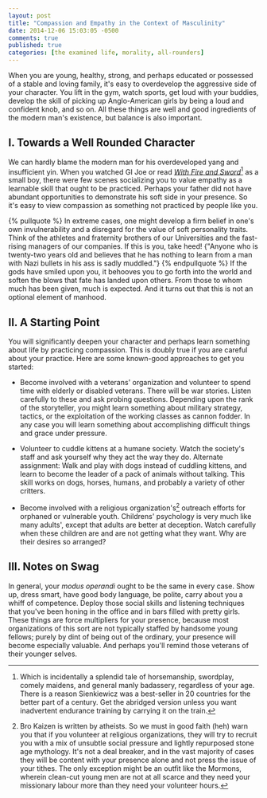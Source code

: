 ```yaml
---
layout: post
title: "Compassion and Empathy in the Context of Masculinity"
date: 2014-12-06 15:03:05 -0500
comments: true
published: true
categories: [the examined life, morality, all-rounders]
---
```


When you are young, healthy, strong, and perhaps educated or possessed of a stable and loving family, it's easy to overdevelop the aggressive side of your character. You lift in the gym, watch sports, get loud with your buddies, develop the skill of picking up Anglo-American girls by being a loud and confident knob, and so on. All these things are well and good ingredients of the modern man's existence, but balance is also important.

<!--more-->

## I. Towards a Well Rounded Character

We can hardly blame the modern man for his overdeveloped yang and insufficient yin. When you watched GI Joe or read [_With Fire and Sword_](http://en.wikipedia.org/wiki/With_Fire_and_Sword)[^0] as a small boy, there were few scenes socializing you to value empathy as a learnable skill that ought to be practiced. Perhaps your father did not have abundant opportunities to demonstrate his soft side in your presence. So it's easy to view compassion as something not practiced by people like you.

{% pullquote %}
In extreme cases, one might develop a firm belief in one's own invulnerability and a disregard for the value of soft personality traits. Think of the athletes and fraternity brothers of our Universities and the fast-rising managers of our companies. If this is you, take heed! {"Anyone who is twenty-two years old and believes that he has nothing to learn from a man with Nazi bullets in his ass is sadly muddled."}
{% endpullquote %} If the gods have smiled upon you, it behooves you to go forth into the world and soften the blows that fate has landed upon others. From those to whom much has been given, much is expected. And it turns out that this is not an optional element of manhood. 

## II. A Starting Point
You will significantly deepen your character and perhaps learn something about life by practicing compassion. This is doubly true if you are careful about your practice. Here are some known-good approaches to get you started:


* Become involved with a veterans' organization and volunteer to spend time with elderly or disabled veterans. There will be war stories. Listen carefully to these and ask probing questions. Depending upon the rank of the storyteller, you might learn something about military strategy, tactics, or the exploitation of the working classes as cannon fodder. In any case you will learn something about accomplishing difficult things and grace under pressure.

* Volunteer to cuddle kittens at a humane society. Watch the society's staff and ask yourself why they act the way they do. Alternate assignment: Walk and play with dogs instead of cuddling kittens, and learn to become the leader of a pack of animals without talking. This skill works on dogs, horses, humans, and probably a variety of other critters.

* Become involved with a religious organization's[^1] outreach efforts for orphaned or vulnerable youth. Childrens' psychology is very much like many adults', except that adults are better at deception. Watch carefully when these children are and are not getting what they want. Why are their desires so arranged?

## III. Notes on Swag

In general, your _modus operandi_ ought to be the same in every case. Show up, dress smart, have good body language, be polite, carry about you a whiff of competence. Deploy those social skills and listening techniques that you've been honing in the office and in bars filled with pretty girls. These things are force multipliers for your presence, because most organizations of this sort are not typically staffed by handsome young fellows; purely by dint of being out of the ordinary, your presence will become especially valuable. And perhaps you'll remind those veterans of their younger selves.

[^0]: Which is incidentally a splendid tale of horsemanship, swordplay, comely maidens, and general manly badassery, regardless of your age. There is a reason Sienkiewicz was a best-seller in 20 countries for the better part of a century. Get the abridged version unless you want inadvertent endurance training by carrying it on the train.

[^1]: Bro Kaizen is written by atheists. So we must in good faith (heh) warn you that if you volunteer at religious organizations, they will try to recruit you with a mix of unsubtle social pressure and lightly repurposed stone age mythology. It's not a deal breaker, and in the vast majority of cases they will be content with your presence alone and not press the issue of your tithes. The only exception might be an outfit like the Mormons, wherein clean-cut young men are not at all scarce and they need your missionary labour more than they need your volunteer hours. 